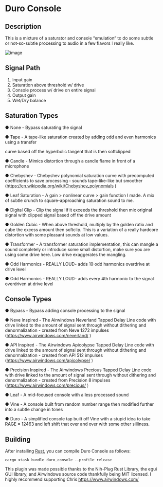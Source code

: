 # Duro Console
## Description
This is a mixture of a saturator and console “emulation” to do some subtle or not-so-subtle processing to audio in a few flavors I really like.

![image](https://github.com/ardura/Duro-Console/assets/31751444/3d2bf6ea-1b47-4192-9a53-ff5823aca5aa)


## Signal Path
1. Input gain
2. Saturation above threshold w/ drive
3. Console process w/ drive on entire signal
4. Output gain
5. Wet/Dry balance

## Saturation Types
● None - Bypass saturating the signal

● Tape - A tape-like saturation created by adding odd and even harmonics using a transfer

curve based off the hyperbolic tangent that is then softclipped

● Candle - Mimics distortion through a candle flame in front of a microphone

● Chebyshev - Chebyshev polynomial saturation curve with precomputed coefficients to
save processing - sounds tape-like-like but smoother
(https://en.wikipedia.org/wiki/Chebyshev_polynomials )

● Leaf Saturation - A gain > nonlinear curve > gain function I made. A mix of subtle
crunch to square-approaching saturation sound to me.

● Digital Clip - Clip the signal if it exceeds the threshold then mix original signal with
clipped signal based off the drive amount

● Golden Cubic - When above threshold, multiply by the golden ratio and cube the excess
amount then softclip. This is a variation of a really hardcore distortion with some pleasant
sounds at low values.

● Transformer - A transformer saturation implementation, this can mangle a sound
completely or introduce some small distortion, make sure you are using some drive here.
Low drive exaggerates the mangling.

● Odd Harmonics - REALLY LOUD- adds 10 odd harmonics overdrive at drive level

● Odd Harmonics - REALLY LOUD- adds every 4th harmonic to the signal overdriven at
drive level


## Console Types

● Bypass - Bypass adding console processing to the signal

● Neve Inspired - The Airwindows Neverland Tapped Delay Line code with drive linked to
the amount of signal sent through without dithering and denormalization - created from
Neve 1272 impulses (https://www.airwindows.com/neverland/ )

● API Inspired - The Airwindows Apicolypse Tapped Delay Line code with drive linked to
the amount of signal sent through without dithering and denormalization - created from
API 512 impulses (https://www.airwindows.com/apicolypse/ )

● Precision Inspired - The Airwindows Precious Tapped Delay Line code with drive linked
to the amount of signal sent through without dithering and denormalization - created
from Precision 8 impulses (https://www.airwindows.com/precious/ )

● Leaf - A mid-focused console with a less processed sound

● Vine - A console built from random number range then modified further into a subtle
change in tones

● Duro - A simplified console tap built off Vine with a stupid idea to take RAGE = 12463
and left shift that over and over with some other silliness.



## Building

After installing [Rust](https://rustup.rs/), you can compile Duro Console as follows:

```shell
cargo xtask bundle duro_console --profile release
```

This plugin was made possible thanks to the Nih-Plug Rust Library, the egui GUI library, and
Airwindows source code thankfully being MIT licensed. I highly recommend supporting Chris
https://www.airwindows.com/
